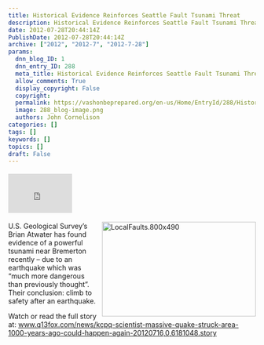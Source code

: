 ```yaml
---
title: Historical Evidence Reinforces Seattle Fault Tsunami Threat
description: Historical Evidence Reinforces Seattle Fault Tsunami Threat
date: 2012-07-28T20:44:14Z
PublishDate: 2012-07-28T20:44:14Z
archive: ["2012", "2012-7", "2012-7-28"]
params:
  dnn_blog_ID: 1
  dnn_entry_ID: 288
  meta_title: Historical Evidence Reinforces Seattle Fault Tsunami Threat
  allow_comments: True
  display_copyright: False
  copyright:
  permalink: https://vashonbeprepared.org/en-us/Home/EntryId/288/Historical-Evidence-Reinforces-Seattle-Fault-Tsunami-Threat
  image: 288_blog-image.png
  authors: John Cornelison
categories: []
tags: []
keywords: []
topics: []
draft: False
---
```


<div class="wlWriterHeaderFooter" style="float:none; margin:0px; padding:4px 0px 4px 0px;"><iframe src="http://www.facebook.com/widgets/like.php?href=http://vashonbeprepared.org/News/Blogs/VashonPreparedness/tabid/164/EntryId/288/Historical-Evidence-Reinforces-Seattle-Fault-Tsunami-Threat.aspx" scrolling="no" frameborder="0" style="border:none; width:130px; height:80px"></iframe></div><p><a href="./images/288/Threat-of-Tsunami-from-Seattle-Fault-Rei_BBEE-LocalFaults.800x490_2.jpg"><img style="background-image: none; border-bottom: 0px; border-left: 0px; padding-left: 0px; padding-right: 0px; display: inline; float: right; border-top: 0px; border-right: 0px; padding-top: 0px" title="LocalFaults.800x490" border="0" alt="LocalFaults.800x490" align="right" src="./images/288/Threat-of-Tsunami-from-Seattle-Fault-Rei_BBEE-LocalFaults.800x490_thumb.jpg" width="313" height="193" /></a>U.S. Geological Survey’s Brian Atwater has found evidence of a powerful tsunami near Bremerton recently – due to an earthquake which was “much more dangerous than previously thought”. Their conclusion: climb to safety after an earthquake.</p>  <p>Watch or read the full story at: <a href="http://www.q13fox.com/news/kcpq-scientist-massive-quake-struck-area-1000-years-ago-could-happen-again-20120716,0,6181048.story">www.q13fox.com/news/kcpq-scientist-massive-quake-struck-area-1000-years-ago-could-happen-again-20120716,0,6181048.story</a></p>
